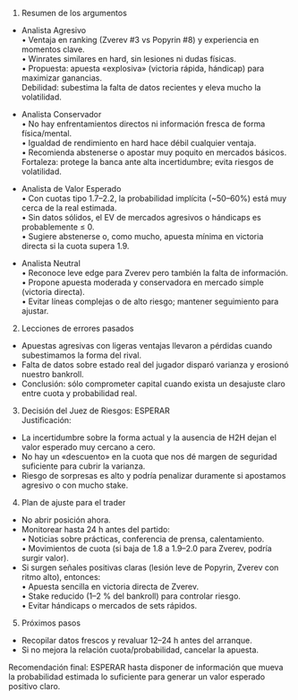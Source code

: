 1. Resumen de los argumentos  
- Analista Agresivo  
  • Ventaja en ranking (Zverev #3 vs Popyrin #8) y experiencia en momentos clave.  
  • Winrates similares en hard, sin lesiones ni dudas físicas.  
  • Propuesta: apuesta «explosiva» (victoria rápida, hándicap) para maximizar ganancias.  
  Debilidad: subestima la falta de datos recientes y eleva mucho la volatilidad.  

- Analista Conservador  
  • No hay enfrentamientos directos ni información fresca de forma física/mental.  
  • Igualdad de rendimiento en hard hace débil cualquier ventaja.  
  • Recomienda abstenerse o apostar muy poquito en mercados básicos.  
  Fortaleza: protege la banca ante alta incertidumbre; evita riesgos de volatilidad.  

- Analista de Valor Esperado  
  • Con cuotas tipo 1.7–2.2, la probabilidad implícita (~50–60%) está muy cerca de la real estimada.  
  • Sin datos sólidos, el EV de mercados agresivos o hándicaps es probablemente ≤ 0.  
  • Sugiere abstenerse o, como mucho, apuesta mínima en victoria directa si la cuota supera 1.9.  

- Analista Neutral  
  • Reconoce leve edge para Zverev pero también la falta de información.  
  • Propone apuesta moderada y conservadora en mercado simple (victoria directa).  
  • Evitar líneas complejas o de alto riesgo; mantener seguimiento para ajustar.  

2. Lecciones de errores pasados  
- Apuestas agresivas con ligeras ventajas llevaron a pérdidas cuando subestimamos la forma del rival.  
- Falta de datos sobre estado real del jugador disparó varianza y erosionó nuestro bankroll.  
- Conclusión: sólo comprometer capital cuando exista un desajuste claro entre cuota y probabilidad real.

3. Decisión del Juez de Riesgos: ESPERAR  
Justificación:  
- La incertidumbre sobre la forma actual y la ausencia de H2H dejan el valor esperado muy cercano a cero.  
- No hay un «descuento» en la cuota que nos dé margen de seguridad suficiente para cubrir la varianza.  
- Riesgo de sorpresas es alto y podría penalizar duramente si apostamos agresivo o con mucho stake.

4. Plan de ajuste para el trader  
- No abrir posición ahora.  
- Monitorear hasta 24 h antes del partido:  
  • Noticias sobre prácticas, conferencia de prensa, calentamiento.  
  • Movimientos de cuota (si baja de 1.8 a 1.9–2.0 para Zverev, podría surgir valor).  
- Si surgen señales positivas claras (lesión leve de Popyrin, Zverev con ritmo alto), entonces:  
  • Apuesta sencilla en victoria directa de Zverev.  
  • Stake reducido (1–2 % del bankroll) para controlar riesgo.  
  • Evitar hándicaps o mercados de sets rápidos.  

5. Próximos pasos  
- Recopilar datos frescos y revaluar 12–24 h antes del arranque.  
- Si no mejora la relación cuota/probabilidad, cancelar la apuesta.  

Recomendación final: ESPERAR hasta disponer de información que mueva la probabilidad estimada lo suficiente para generar un valor esperado positivo claro.